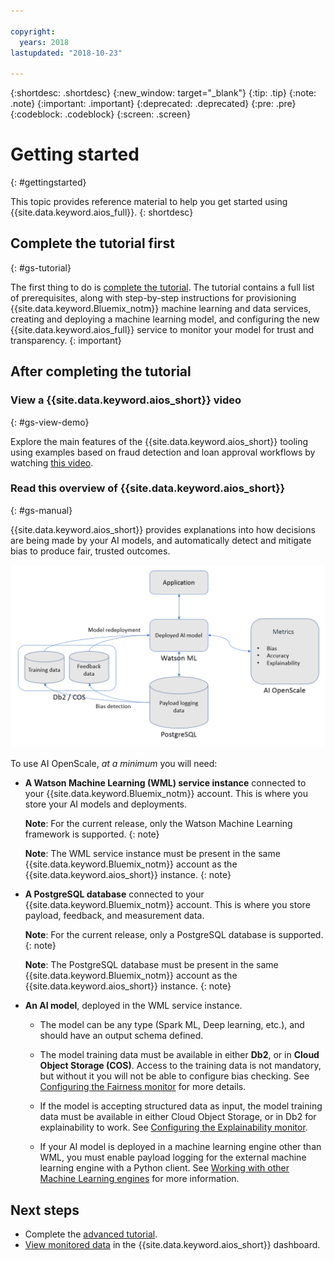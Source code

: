 ```yaml
---

copyright:
  years: 2018
lastupdated: "2018-10-23"

---
```


{:shortdesc: .shortdesc}
{:new_window: target="_blank"}
{:tip: .tip}
{:note: .note}
{:important: .important}
{:deprecated: .deprecated}
{:pre: .pre}
{:codeblock: .codeblock}
{:screen: .screen}

# Getting started
{: #gettingstarted}

This topic provides reference material to help you get started using {{site.data.keyword.aios_full}}.
{: shortdesc}

## Complete the tutorial first
{: #gs-tutorial}

The first thing to do is [complete the tutorial](/docs/services/ai-openscale/tutorial.html). The tutorial contains a full list of prerequisites, along with step-by-step instructions for provisioning {{site.data.keyword.Bluemix_notm}} machine learning and data services, creating and deploying a machine learning model, and configuring the new {{site.data.keyword.aios_full}} service to monitor your model for trust and transparency.
{: important}

## After completing the tutorial

### View a {{site.data.keyword.aios_short}} video
{: #gs-view-demo}

Explore the main features of the {{site.data.keyword.aios_short}} tooling using examples based on fraud detection and loan approval workflows by watching [this video](https://www.youtube.com/watch?v=6Ei8rPVtCf8).

### Read this overview of {{site.data.keyword.aios_short}}
{: #gs-manual}

{{site.data.keyword.aios_short}} provides explanations into how decisions are being made by your AI models, and automatically detect and mitigate bias to produce fair, trusted outcomes.

![AIOS overview](images/aios_overview.png)

To use AI OpenScale, *at a minimum* you will need:

- **A Watson Machine Learning (WML) service instance** connected to your {{site.data.keyword.Bluemix_notm}} account. This is where you store your AI models and deployments.

    **Note**: For the current release, only the Watson Machine Learning framework is supported.
    {: note}

    **Note**: The WML service instance must be present in the same {{site.data.keyword.Bluemix_notm}} account as the {{site.data.keyword.aios_short}} instance.
    {: note}

- **A PostgreSQL database** connected to your {{site.data.keyword.Bluemix_notm}} account. This is where you store payload, feedback, and measurement data.

    **Note**: For the current release, only a PostgreSQL database is supported.
    {: note}

    **Note**: The PostgreSQL database must be present in the same {{site.data.keyword.Bluemix_notm}} account as the {{site.data.keyword.aios_short}} instance.
    {: note}

- **An AI model**, deployed in the WML service instance.

    - The model can be any type (Spark ML, Deep learning, etc.), and should have an output schema defined.

    - The model training data must be available in either **Db2**, or in **Cloud Object Storage (COS)**. Access to the training data is not mandatory, but without it you will not be able to configure bias checking. See [Configuring the Fairness monitor](/docs/services/ai-openscale/monitor-fairness.html#config-fair) for more details.

    - If the model is accepting structured data as input, the model training data must be available in either Cloud Object Storage, or in Db2 for explainability to work. See [Configuring the Explainability monitor](/docs/services/ai-openscale/monitor-explain.html#config-explain).

    - If your AI model is deployed in a machine learning engine other than WML, you must enable payload logging for the external machine learning engine with a Python client. See [Working with other Machine Learning engines](/docs/services/ai-openscale/connect-ml.html) for more information.

## Next steps

- Complete the [advanced tutorial](tutorial-adv.html).
- [View monitored data](insight-overview.html) in the {{site.data.keyword.aios_short}} dashboard.
